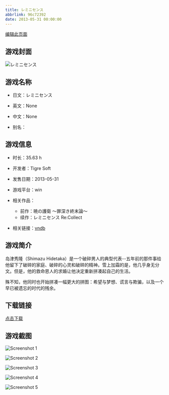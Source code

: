 ```yaml
---
title: レミニセンス
abbrlink: 96c72392
date: 2013-05-31 00:00:00
---
```

[编辑此页面](https://github.com/ACG-3/ADV3-source/blob/main/source/_posts/games/%E3%83%AC%E3%83%9F%E3%83%8B%E3%82%BB%E3%83%B3%E3%82%B9.md)

## 游戏封面

![レミニセンス](https%3A//pan.timero.xyz/onedrive/img_lib_001/%E3%83%AC%E3%83%9F%E3%83%8B%E3%82%BB%E3%83%B3%E3%82%B9_cover.avif)


## 游戏名称

- 日文：レミニセンス
- 英文：None
- 中文：None

- 别名：


## 游戏信息

- 时长：35.63 h
- 开发者：Tigre Soft
- 发售日期：2013-05-31
- 游戏平台：win
- 相关作品：
   - 前作：暁の護衛 ～罪深き終末論～
   - 续作：レミニセンス Re:Collect

- 相关链接：[vndb](https://vndb.org/v7773)


## 游戏简介

岛津秀隆（Shimazu Hidetaka）是一个破碎男人的典型代表--五年前的那件事给他留下了破碎的家庭、破碎的心灵和破碎的精神。雪上加霜的是，他几乎身无分文。但是，他的救命恩人的求婚让他决定重新拼凑起自己的生活。

殊不知，他同时也开始拼凑一幅更大的拼图：希望与梦想、谎言与欺骗，以及一个早已被遗忘的时代的残余。


## 下载链接

[点击下载](https://pan.timero.xyz/onedrive/adv_lib_001/%E3%83%AC%E3%83%9F%E3%83%8B%E3%82%BB%E3%83%B3%E3%82%B9)


## 游戏截图


![Screenshot 1](https%3A//pan.timero.xyz/onedrive/img_lib_001/%E3%83%AC%E3%83%9F%E3%83%8B%E3%82%BB%E3%83%B3%E3%82%B9_Screenshot_1.avif)

![Screenshot 2](https%3A//pan.timero.xyz/onedrive/img_lib_001/%E3%83%AC%E3%83%9F%E3%83%8B%E3%82%BB%E3%83%B3%E3%82%B9_Screenshot_2.avif)

![Screenshot 3](https%3A//pan.timero.xyz/onedrive/img_lib_001/%E3%83%AC%E3%83%9F%E3%83%8B%E3%82%BB%E3%83%B3%E3%82%B9_Screenshot_3.avif)

![Screenshot 4](https%3A//pan.timero.xyz/onedrive/img_lib_001/%E3%83%AC%E3%83%9F%E3%83%8B%E3%82%BB%E3%83%B3%E3%82%B9_Screenshot_4.avif)

![Screenshot 5](https%3A//pan.timero.xyz/onedrive/img_lib_001/%E3%83%AC%E3%83%9F%E3%83%8B%E3%82%BB%E3%83%B3%E3%82%B9_Screenshot_5.avif)

